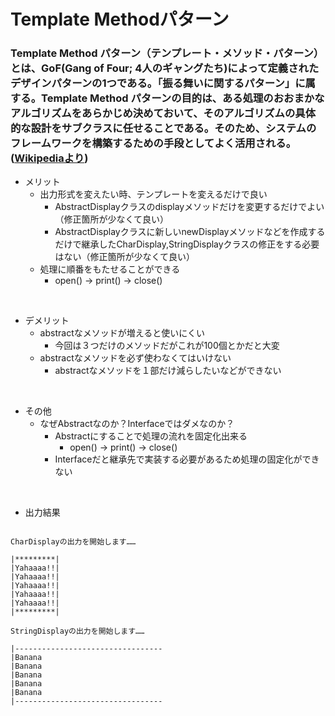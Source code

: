 # Template Methodパターン

### Template Method パターン（テンプレート・メソッド・パターン）とは、GoF(Gang of Four; 4人のギャングたち)によって定義されたデザインパターンの1つである。「振る舞いに関するパターン」に属する。Template Method パターンの目的は、ある処理のおおまかなアルゴリズムをあらかじめ決めておいて、そのアルゴリズムの具体的な設計をサブクラスに任せることである。そのため、システムのフレームワークを構築するための手段としてよく活用される。([Wikipediaより](https://ja.wikipedia.org/wiki/Template_Method_%E3%83%91%E3%82%BF%E3%83%BC%E3%83%B3))

- メリット
    - 出力形式を変えたい時、テンプレートを変えるだけで良い
        - AbstractDisplayクラスのdisplayメソッドだけを変更するだけでよい（修正箇所が少なくて良い）
        - AbstractDisplayクラスに新しいnewDisplayメソッドなどを作成するだけで継承したCharDisplay,StringDisplayクラスの修正をする必要はない（修正箇所が少なくて良い）
    - 処理に順番をもたせることができる
        - open() → print() → close()

<br>

- デメリット
    - abstractなメソッドが増えると使いにくい
        - 今回は３つだけのメソッドだがこれが100個とかだと大変
    - abstractなメソッドを必ず使わなくてはいけない
        - abstractなメソッドを１部だけ減らしたいなどができない

<br>

- その他
    - なぜAbstractなのか？Interfaceではダメなのか？
        - Abstractにすることで処理の流れを固定化出来る
            - open() → print() → close()
        - Interfaceだと継承先で実装する必要があるため処理の固定化ができない

<br>

- 出力結果

```

CharDisplayの出力を開始します……

|*********|
|Yahaaaa!!|
|Yahaaaa!!|
|Yahaaaa!!|
|Yahaaaa!!|
|Yahaaaa!!|
|*********|

StringDisplayの出力を開始します……

|---------------------------------
|Banana
|Banana
|Banana
|Banana
|Banana
|---------------------------------
```
